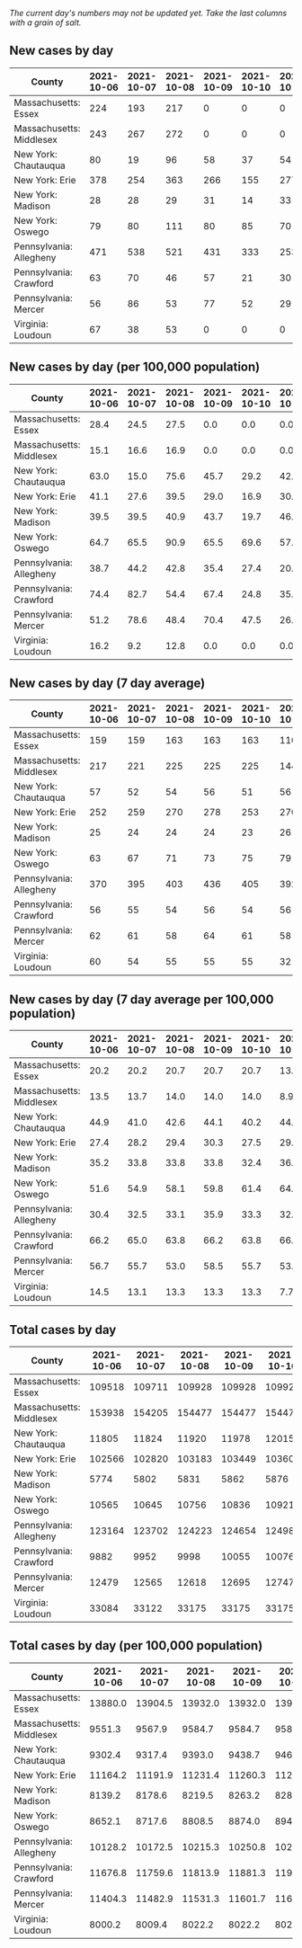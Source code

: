_The current day's numbers may not be updated yet. Take the last columns with a grain of salt._
## New cases by day

| County | 2021-10-06 | 2021-10-07 | 2021-10-08 | 2021-10-09 | 2021-10-10 | 2021-10-11 | 2021-10-12 |
| --- | --- | --- | --- | --- | --- | --- | --- |
| Massachusetts: Essex | 224 | 193 | 217 | 0 | 0 | 0 |  |
| Massachusetts: Middlesex | 243 | 267 | 272 | 0 | 0 | 0 |  |
| New York: Chautauqua | 80 | 19 | 96 | 58 | 37 | 54 |  |
| New York: Erie | 378 | 254 | 363 | 266 | 155 | 277 |  |
| New York: Madison | 28 | 28 | 29 | 31 | 14 | 33 |  |
| New York: Oswego | 79 | 80 | 111 | 80 | 85 | 70 |  |
| Pennsylvania: Allegheny | 471 | 538 | 521 | 431 | 333 | 253 |  |
| Pennsylvania: Crawford | 63 | 70 | 46 | 57 | 21 | 30 |  |
| Pennsylvania: Mercer | 56 | 86 | 53 | 77 | 52 | 29 |  |
| Virginia: Loudoun | 67 | 38 | 53 | 0 | 0 | 0 |  |

## New cases by day (per 100,000 population)

| County | 2021-10-06 | 2021-10-07 | 2021-10-08 | 2021-10-09 | 2021-10-10 | 2021-10-11 | 2021-10-12 |
| --- | --- | --- | --- | --- | --- | --- | --- |
| Massachusetts: Essex | 28.4 | 24.5 | 27.5 | 0.0 | 0.0 | 0.0 |  |
| Massachusetts: Middlesex | 15.1 | 16.6 | 16.9 | 0.0 | 0.0 | 0.0 |  |
| New York: Chautauqua | 63.0 | 15.0 | 75.6 | 45.7 | 29.2 | 42.6 |  |
| New York: Erie | 41.1 | 27.6 | 39.5 | 29.0 | 16.9 | 30.2 |  |
| New York: Madison | 39.5 | 39.5 | 40.9 | 43.7 | 19.7 | 46.5 |  |
| New York: Oswego | 64.7 | 65.5 | 90.9 | 65.5 | 69.6 | 57.3 |  |
| Pennsylvania: Allegheny | 38.7 | 44.2 | 42.8 | 35.4 | 27.4 | 20.8 |  |
| Pennsylvania: Crawford | 74.4 | 82.7 | 54.4 | 67.4 | 24.8 | 35.4 |  |
| Pennsylvania: Mercer | 51.2 | 78.6 | 48.4 | 70.4 | 47.5 | 26.5 |  |
| Virginia: Loudoun | 16.2 | 9.2 | 12.8 | 0.0 | 0.0 | 0.0 |  |

## New cases by day (7 day average)

| County | 2021-10-06 | 2021-10-07 | 2021-10-08 | 2021-10-09 | 2021-10-10 | 2021-10-11 | 2021-10-12 |
| --- | --- | --- | --- | --- | --- | --- | --- |
| Massachusetts: Essex | 159 | 159 | 163 | 163 | 163 | 110 |  |
| Massachusetts: Middlesex | 217 | 221 | 225 | 225 | 225 | 144 |  |
| New York: Chautauqua | 57 | 52 | 54 | 56 | 51 | 56 |  |
| New York: Erie | 252 | 259 | 270 | 278 | 253 | 270 |  |
| New York: Madison | 25 | 24 | 24 | 24 | 23 | 26 |  |
| New York: Oswego | 63 | 67 | 71 | 73 | 75 | 79 |  |
| Pennsylvania: Allegheny | 370 | 395 | 403 | 436 | 405 | 392 |  |
| Pennsylvania: Crawford | 56 | 55 | 54 | 56 | 54 | 56 |  |
| Pennsylvania: Mercer | 62 | 61 | 58 | 64 | 61 | 58 |  |
| Virginia: Loudoun | 60 | 54 | 55 | 55 | 55 | 32 |  |

## New cases by day (7 day average per 100,000 population)

| County | 2021-10-06 | 2021-10-07 | 2021-10-08 | 2021-10-09 | 2021-10-10 | 2021-10-11 | 2021-10-12 |
| --- | --- | --- | --- | --- | --- | --- | --- |
| Massachusetts: Essex | 20.2 | 20.2 | 20.7 | 20.7 | 20.7 | 13.9 |  |
| Massachusetts: Middlesex | 13.5 | 13.7 | 14.0 | 14.0 | 14.0 | 8.9 |  |
| New York: Chautauqua | 44.9 | 41.0 | 42.6 | 44.1 | 40.2 | 44.1 |  |
| New York: Erie | 27.4 | 28.2 | 29.4 | 30.3 | 27.5 | 29.4 |  |
| New York: Madison | 35.2 | 33.8 | 33.8 | 33.8 | 32.4 | 36.7 |  |
| New York: Oswego | 51.6 | 54.9 | 58.1 | 59.8 | 61.4 | 64.7 |  |
| Pennsylvania: Allegheny | 30.4 | 32.5 | 33.1 | 35.9 | 33.3 | 32.2 |  |
| Pennsylvania: Crawford | 66.2 | 65.0 | 63.8 | 66.2 | 63.8 | 66.2 |  |
| Pennsylvania: Mercer | 56.7 | 55.7 | 53.0 | 58.5 | 55.7 | 53.0 |  |
| Virginia: Loudoun | 14.5 | 13.1 | 13.3 | 13.3 | 13.3 | 7.7 |  |

## Total cases by day

| County | 2021-10-06 | 2021-10-07 | 2021-10-08 | 2021-10-09 | 2021-10-10 | 2021-10-11 | 2021-10-12 |
| --- | --- | --- | --- | --- | --- | --- | --- |
| Massachusetts: Essex | 109518 | 109711 | 109928 | 109928 | 109928 | 109928 |  |
| Massachusetts: Middlesex | 153938 | 154205 | 154477 | 154477 | 154477 | 154477 |  |
| New York: Chautauqua | 11805 | 11824 | 11920 | 11978 | 12015 | 12069 |  |
| New York: Erie | 102566 | 102820 | 103183 | 103449 | 103604 | 103881 |  |
| New York: Madison | 5774 | 5802 | 5831 | 5862 | 5876 | 5909 |  |
| New York: Oswego | 10565 | 10645 | 10756 | 10836 | 10921 | 10991 |  |
| Pennsylvania: Allegheny | 123164 | 123702 | 124223 | 124654 | 124987 | 125240 |  |
| Pennsylvania: Crawford | 9882 | 9952 | 9998 | 10055 | 10076 | 10106 |  |
| Pennsylvania: Mercer | 12479 | 12565 | 12618 | 12695 | 12747 | 12776 |  |
| Virginia: Loudoun | 33084 | 33122 | 33175 | 33175 | 33175 | 33175 |  |

## Total cases by day (per 100,000 population)

| County | 2021-10-06 | 2021-10-07 | 2021-10-08 | 2021-10-09 | 2021-10-10 | 2021-10-11 | 2021-10-12 |
| --- | --- | --- | --- | --- | --- | --- | --- |
| Massachusetts: Essex | 13880.0 | 13904.5 | 13932.0 | 13932.0 | 13932.0 | 13932.0 |  |
| Massachusetts: Middlesex | 9551.3 | 9567.9 | 9584.7 | 9584.7 | 9584.7 | 9584.7 |  |
| New York: Chautauqua | 9302.4 | 9317.4 | 9393.0 | 9438.7 | 9467.9 | 9510.4 |  |
| New York: Erie | 11164.2 | 11191.9 | 11231.4 | 11260.3 | 11277.2 | 11307.4 |  |
| New York: Madison | 8139.2 | 8178.6 | 8219.5 | 8263.2 | 8282.9 | 8329.5 |  |
| New York: Oswego | 8652.1 | 8717.6 | 8808.5 | 8874.0 | 8943.6 | 9001.0 |  |
| Pennsylvania: Allegheny | 10128.2 | 10172.5 | 10215.3 | 10250.8 | 10278.2 | 10299.0 |  |
| Pennsylvania: Crawford | 11676.8 | 11759.6 | 11813.9 | 11881.3 | 11906.1 | 11941.5 |  |
| Pennsylvania: Mercer | 11404.3 | 11482.9 | 11531.3 | 11601.7 | 11649.2 | 11675.7 |  |
| Virginia: Loudoun | 8000.2 | 8009.4 | 8022.2 | 8022.2 | 8022.2 | 8022.2 |  |
